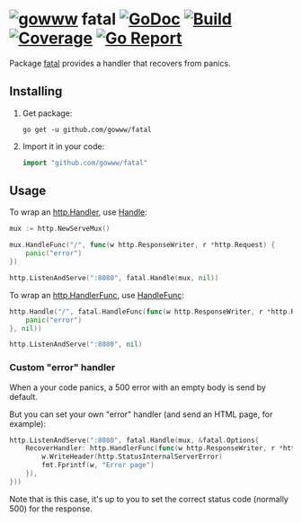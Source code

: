 # [![gowww](https://avatars.githubusercontent.com/u/18078923?s=20)](https://github.com/gowww) fatal [![GoDoc](https://godoc.org/github.com/gowww/fatal?status.svg)](https://godoc.org/github.com/gowww/fatal) [![Build](https://travis-ci.org/gowww/fatal.svg?branch=master)](https://travis-ci.org/gowww/fatal) [![Coverage](https://coveralls.io/repos/github/gowww/fatal/badge.svg?branch=master)](https://coveralls.io/github/gowww/fatal?branch=master) [![Go Report](https://goreportcard.com/badge/github.com/gowww/fatal)](https://goreportcard.com/report/github.com/gowww/fatal)

Package [fatal](https://godoc.org/github.com/gowww/fatal) provides a handler that recovers from panics.

## Installing

1. Get package:

	```Shell
	go get -u github.com/gowww/fatal
	````

2. Import it in your code:

	```Go
	import "github.com/gowww/fatal"
	```

## Usage

To wrap an [http.Handler](https://golang.org/pkg/net/http/#Handler), use [Handle](https://godoc.org/github.com/gowww/fatal#Handle):

```Go
mux := http.NewServeMux()

mux.HandleFunc("/", func(w http.ResponseWriter, r *http.Request) {
	panic("error")
})

http.ListenAndServe(":8080", fatal.Handle(mux, nil))
````

To wrap an [http.HandlerFunc](https://golang.org/pkg/net/http/#HandlerFunc), use [HandleFunc](https://godoc.org/github.com/gowww/fatal#HandleFunc):

```Go
http.Handle("/", fatal.HandleFunc(func(w http.ResponseWriter, r *http.Request) {
	panic("error")
}, nil))

http.ListenAndServe(":8080", nil)
```

### Custom "error" handler

When a your code panics, a 500 error with an empty body is send by default.

But you can set your own "error" handler (and send an HTML page, for example):

```Go
http.ListenAndServe(":8080", fatal.Handle(mux, &fatal.Options{
	RecoverHandler: http.HandlerFunc(func(w http.ResponseWriter, r *http.Request) {
		w.WriteHeader(http.StatusInternalServerError)
		fmt.Fprintf(w, "Error page")
	}),
}))
```

Note that is this case, it's up to you to set the correct status code (normally 500) for the response.
